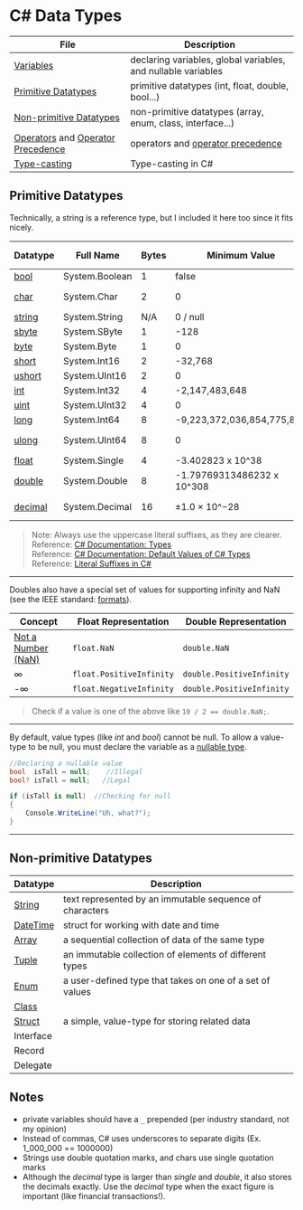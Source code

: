 # C# Data Types

| File | Description | 
| ---- | ----------- |
| [Variables](https://github.com/EthanC2/Notes-and-Writeups/blob/main/C%23/Data%20and%20Data%20Types/Variables.md) | declaring variables, global variables, and nullable variables |
| [Primitive Datatypes](https://github.com/EthanC2/Notes-and-Writeups/blob/main/C%23/Data%20and%20Data%20Types/README.md#primitive-datatypes) | primitive datatypes (int, float, double, bool...) |
| [Non-primitive Datatypes](https://github.com/EthanC2/Notes-and-Writeups/blob/main/C%23/Data%20and%20Data%20Types/README.md#non-primitive-datatypes) | non-primitive datatypes (array, enum, class, interface...) |
| [Operators](https://github.com/EthanC2/Notes-and-Writeups/blob/main/C%23/Data%20and%20Data%20Types/Operators.md) and [Operator Precedence](https://docs.microsoft.com/en-us/dotnet/csharp/language-reference/operators/#operator-precedence) | operators and [operator precedence](https://www.ibm.com/docs/en/xl-c-and-cpp-aix/11.1.0?topic=operators-operator-precedence-associativity) |
| [Type-casting](https://github.com/EthanC2/Notes-and-Writeups/blob/main/C%23/Data%20and%20Data%20Types/Type%20Casting.md) | Type-casting in C# |

## Primitive Datatypes
Technically, a string is a reference type, but I included it here too since it fits nicely.

| Datatype | Full Name | Bytes | Minimum Value | Maximum Value | Default Value | Literal Suffix | 
| --------- | ----------------------- | ----- | ------------- | ------------- | ------------- | -------------- |
| [bool](https://docs.microsoft.com/en-us/dotnet/csharp/language-reference/builtin-types/bool) | System.Boolean | 1 | false | true | false | N/A 
| [char](https://docs.microsoft.com/en-us/dotnet/csharp/language-reference/builtin-types/char) | System.Char | 2 | 0 | 65,535 | \0 (U+0000) | N/A |
| [string](https://docs.microsoft.com/en-us/dotnet/csharp/programming-guide/strings/) | System.String | N/A | 0 / null | 2,048 bytes | null | N/A |
| [sbyte](https://docs.microsoft.com/en-us/dotnet/api/system.sbyte?view=net-5.0) | System.SByte | 1 | -128 | 127 | 0 | N/A |
| [byte](https://docs.microsoft.com/en-us/dotnet/api/system.byte?view=net-5.0) | System.Byte | 1 | 0 | 255 | 0 | N/A |
| [short](https://docs.microsoft.com/en-us/dotnet/api/system.int16?view=net-5.0) | System.Int16 | 2 | -32,768 | 32,767 | 0 | N/A |
| [ushort](https://docs.microsoft.com/en-us/dotnet/api/system.uint16?view=net-5.0) | System.UInt16 | 2 | 	0 | 65,535 | 0 | N/A |
| [int](https://docs.microsoft.com/en-us/dotnet/api/system.int32?view=net-5.0) | System.Int32 | 4 | -2,147,483,648 | 2,147,483,647 | 0 | N/A |
| [uint](https://docs.microsoft.com/en-us/dotnet/api/system.uint32?view=net-5.0) | System.UInt32 | 4 | 0 | 4,294,967,295 | 0 | _U_ or _u_ |
| [long](https://docs.microsoft.com/en-us/dotnet/api/system.int64?view=net-5.0) | System.Int64 | 8 | -9,223,372,036,854,775,808 | 9,223,372,036,854,775,807 | 0 | _L_ or _l_ |
| [ulong](https://docs.microsoft.com/en-us/dotnet/api/system.uint64?view=net-5.0) | System.UInt64 | 8 | 0 | 18,446,744,073,709,551,615 | 0 | _UL_ or _ul_
| [float](https://docs.microsoft.com/en-us/dotnet/api/system.single?view=net-5.0) | System.Single | 4 | -3.402823 x 10^38 | 3.402823 x 10^38 | 0 | _F_ or _f_ |
| [double](https://docs.microsoft.com/en-us/dotnet/api/system.double?view=net-5.0) | System.Double | 8 | -1.79769313486232 x 10^308 | 1.79769313486232 x 10^308 | 0 | _D_ or _d_ |
| [decimal](https://docs.microsoft.com/en-us/dotnet/api/system.decimal?view=net-5.0) | System.Decimal | 16 | ±1.0 × 10^−28 | ±7.9 × 10^28 | 0 | _M_ or _m_ |
> Note: Always use the uppercase literal suffixes, as they are clearer. <br />
> Reference: [C# Documentation: Types](https://docs.microsoft.com/en-us/dotnet/csharp/language-reference/builtin-types/value-types) <br />
> Reference: [C# Documentation: Default Values of C# Types](https://docs.microsoft.com/en-us/dotnet/csharp/language-reference/builtin-types/default-values) <br />
> Reference: [Literal Suffixes in C#](https://www.c-sharpcorner.com/article/data-type-suffixes-in-c-sharp/) <br />

---
Doubles also have a special set of values for supporting infinity and NaN (see the IEEE standard: [formats](https://en.wikipedia.org/wiki/IEEE_754#Formats)). 

| Concept | Float Representation | Double Representation |
| ------- | -------------------- | --------------------- |
| [Not a Number (NaN)](https://docs.microsoft.com/en-us/dotnet/api/system.double.nan?view=net-5.0#remarks) | `float.NaN` | `double.NaN` |
| ∞ | `float.PositiveInfinity` | `double.PositiveInfinity` |
| -∞ | `float.NegativeInfinity` | `double.PositiveInfinity` |
> Check if a value is one of the above like `10 / 2 == double.NaN;`.
---

By default, value types (like _int_ and _bool_) cannot be null. To allow a value-type to be null, you must declare the variable as a [nullable type](https://docs.microsoft.com/en-us/dotnet/csharp/language-reference/builtin-types/nullable-value-types).

```C#
//Declaring a nullable value
bool  isTall = null;    //Illegal
bool? isTall = null;   //Legal

if (isTall is null)  //Checking for null
{
    Console.WriteLine("Uh, what?");
}
```
---

## Non-primitive Datatypes
| Datatype | Description |
| -------- | ----------- | 
| [String](https://github.com/EthanC2/Notes-and-Writeups/blob/main/C%23/Data%20and%20Data%20Types/Strings.md) | text represented by an immutable sequence of characters |
| [DateTime](https://github.com/EthanC2/Notes-and-Writeups/blob/main/C%23/Data%20and%20Data%20Types/DateTime.md) | struct for working with date and time |
| [Array](https://github.com/EthanC2/Notes-and-Writeups/blob/main/C%23/Data%20and%20Data%20Types/Arrays.md) | a sequential collection of data of the same type |
| [Tuple](https://github.com/EthanC2/Notes-and-Writeups/blob/main/C%23/Data%20and%20Data%20Types/Tuples.md) | an immutable collection of elements of different types |
| [Enum](https://github.com/EthanC2/Notes-and-Writeups/blob/main/C%23/Data%20and%20Data%20Types/Enum.md) | a user-defined type that takes on one of a set of values |
| [Class](https://github.com/EthanC2/Notes-and-Writeups/tree/main/C%23/Object-oriented%20Programming) |  |
| [Struct](https://github.com/EthanC2/Notes-and-Writeups/blob/main/C%23/Data%20and%20Data%20Types/Structs.md) | a simple, value-type for storing related data |
| Interface |  |
| Record |  |
| Delegate |  |

## Notes
-  private variables should have a `_` prepended (per industry standard, not my opinion) 
-  Instead of commas, C# uses underscores to separate digits (Ex. 1_000_000 == 1000000) 
- Strings use double quotation marks, and chars use single quotation marks
- Although the _decimal_ type is larger than _single_ and _double_, it also stores the decimals exactly. Use the _decimal_ type when the exact figure is important (like financial transactions!).
